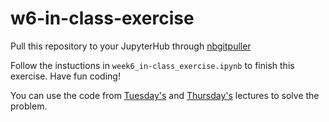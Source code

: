 # w6-in-class-exercise

Pull this repository to your JupyterHub through [nbgitpuller](https://nbgitpuller.readthedocs.io/en/latest/link.html)

Follow the instuctions in `week6_in-class_exercise.ipynb` to finish this exercise. Have fun coding!

You can use the code from [Tuesday's](https://github.com/yibeichan/COMM160DS/blob/main/week_6/lecture_part1.ipynb) and [Thursday's](https://github.com/yibeichan/COMM160DS/blob/main/week_6/lecture_part2.ipynb) lectures to solve the problem.